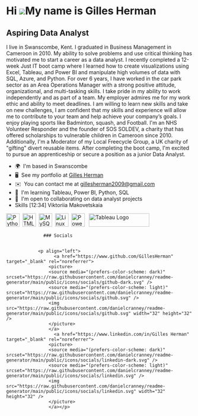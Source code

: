 Hi ![](https://user-images.githubusercontent.com/18350557/176309783-0785949b-9127-417c-8b55-ab5a4333674e.gif)My name is Gilles Herman
=====================================================================================================================================

Aspiring Data Analyst
---------------------

I live in Swanscombe, Kent. I graduated in Business Management in Cameroon in 2010.
My ability to solve problems and use critical thinking has motivated me to start a career as a data analyst. I recently completed a 12-week Just IT boot camp where I learned how to create visualizations using Excel, Tableau, and Power BI and manipulate high volumes of data with SQL, Azure, and Python. For over 6 years, I have worked in the car park sector as an Area Operations Manager with a strong positive attitude, organizational, and multi-tasking skills. I take pride in my ability to work independently and as part of a team. My employer admires me for my work ethic and ability to meet deadlines. 
I am willing to learn new skills and take on new challenges, I am confident that my skills and experience will allow me to contribute to your team and help achieve your company’s goals. 
I enjoy playing sports like Badminton, squash, and Football. I'm an NHS Volunteer Responder and the founder of SOS SOLDEV, a charity that has offered scholarships to vulnerable children in Cameroon since 2010. Additionally, I'm a Moderator of my Local Freecycle Group, a UK charity of "gifting" divert reusable items. After completing the boot camp, I'm excited to pursue an apprenticeship or secure a position as a junior Data Analyst.

*   🌍  I'm based in Swanscombe
*   🖥️  See my portfolio at [Gilles Herman](http://sites.google.com/view/gillesherman/home)
*   ✉️  You can contact me at [gillesherman2009@gmail.com](mailto:gillesherman2009@gmail.com)
*   🧠  I'm learning Tableau, Power BI, Python, SQL
*   🤝  I'm open to collaborating on data analyst projects
*   Skills 
[12:34] Viktoriia Makovetskaia
<p align="left">

<a href="https://www.python.org/" target="_blank" rel="noreferrer"><img src="https://raw.githubusercontent.com/danielcranney/readme-generator/main/public/icons/skills/python-colored.svg" width="36" height="36" alt="Python" /></a>&nbsp;&nbsp;<a href="https://developer.mozilla.org/en-US/docs/Glossary/HTML5" target="_blank" rel="noreferrer"><img src="https://raw.githubusercontent.com/danielcranney/readme-generator/main/public/icons/skills/html5-colored.svg" width="36" height="36" alt="HTML5" /></a>&nbsp;&nbsp;<a href="https://www.mysql.com/" target="_blank" rel="noreferrer"><img src="https://raw.githubusercontent.com/danielcranney/readme-generator/main/public/icons/skills/mysql-colored.svg" width="36" height="36" alt="MySQL" /></a>&nbsp;&nbsp;<a href="https://www.linux.org" target="_blank" rel="noreferrer"><img src="https://raw.githubusercontent.com/danielcranney/readme-generator/main/public/icons/skills/linux-colored.svg" width="36" height="36" alt="Linux" /></a>&nbsp;&nbsp;<a href="https://app.powerbi.com/" target="_blank" rel="noreferrer"><img src="https://cdn.worldvectorlogo.com/logos/power-bi.svg" width="36" height="36" alt="PowerBI" /></a>&nbsp;&nbsp; <a href="https://tableau.com/" target="_blank" rel="noreferrer; return false;"><img src="https://raw.githubusercontent.com/gilbarbara/logos/main/logos/tableau.svg" width="163" height="36" alt="Tableau Logo" /></a>&nbsp;&nbsp;

</p>
                    
                  ### Socials
                  
                  
                <p align="left">
                      <a href="https://www.github.com/GillesHerman" target="_blank" rel="noreferrer">
                    <picture>
                    <source media="(prefers-color-scheme: dark)" srcset="https://raw.githubusercontent.com/danielcranney/readme-generator/main/public/icons/socials/github-dark.svg" />
                    <source media="(prefers-color-scheme: light)" srcset="https://raw.githubusercontent.com/danielcranney/readme-generator/main/public/icons/socials/github.svg" />
                    <img src="https://raw.githubusercontent.com/danielcranney/readme-generator/main/public/icons/socials/github.svg" width="32" height="32" />
                    </picture>
                    </a>
                      <a href="https://www.linkedin.com/in/Gilles Herman" target="_blank" rel="noreferrer">
                    <picture>
                    <source media="(prefers-color-scheme: dark)" srcset="https://raw.githubusercontent.com/danielcranney/readme-generator/main/public/icons/socials/linkedin-dark.svg" />
                    <source media="(prefers-color-scheme: light)" srcset="https://raw.githubusercontent.com/danielcranney/readme-generator/main/public/icons/socials/linkedin.svg" />
                    <img src="https://raw.githubusercontent.com/danielcranney/readme-generator/main/public/icons/socials/linkedin.svg" width="32" height="32" />
                    </picture>
                    </a></p>
